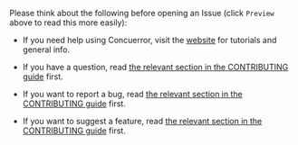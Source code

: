 Please think about the following before opening an Issue (click `Preview` above to read this more easily):

* If you need help using Concuerror, visit the [website][website] for tutorials and general info.

* If you have a question, read [the relevant section in the CONTRIBUTING guide][guide ask] first.

* If you want to report a bug, read [the relevant section in the CONTRIBUTING guide][guide report a bug] first.

* If you want to suggest a feature, read [the relevant section in the CONTRIBUTING guide][guide suggest feature] first.

<!-- Links -->
[guide ask]: /CONTRIBUTING.md#i-want-to-ask-a-question
[guide report a bug]: /CONTRIBUTING.md#i-want-to-report-a-bug
[guide suggest feature]: /CONTRIBUTING.md#i-want-to-suggest-a-feature
[website]: http://parapluu.github.io/Concuerror
